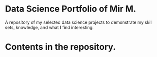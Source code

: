 # Data Science Portfolio of Mir M.
A repository of my selected data science projects to demonstrate my skill sets, knowledge, and what I find interesting.
# Contents in the repository.
